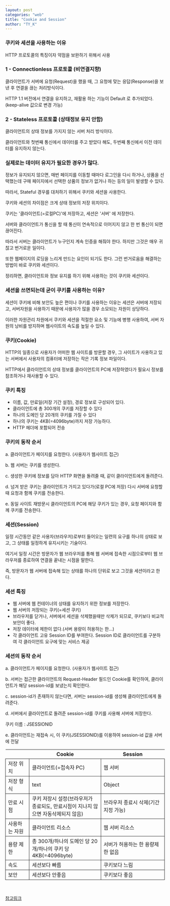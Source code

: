 ```yaml
---
layout: post
categories: "web"
title: "Cookie and Session"
author: "TY_K"
---
```


<style>
    table {
        border-collapse: collapse;
    }
    table tr td{
        border:1px solid;
    }
    table th:first-of-type {
        width: 15%;
    }
    table th:nth-of-type(2) {
        width: 45%;
    }
    table th:nth-of-type(3) {
        width: 40%;
    }
</style>

### 쿠키와 세션을 사용하는 이유

HTTP 프로토콜의 특징이자 약점을 보완하기 위해서 사용

### 1 - Connectionless 프로토콜 (비연결지향)

클라이언트가 서버에 요청(Request)을 했을 때,
그 요청에 맞는 응답(Response)을 보낸 후 연결을 끊는 처리방식이다.

HTTP 1.1 버전에서 연결을 유지하고, 재활용 하는 기능이 Default 로 추가되었다.
(keep-alive 값으로 변경 가능)

### 2 - Stateless 프로토콜 (상태정보 유지 안함)

클라이언트의 상태 정보를 가지지 않는 서버 처리 방식이다.

클라이언트와 첫번째 통신에서 데이터를 주고 받았다 해도,
두번째 통신에서 이전 데이터를 유지하지 않는다.

### 실제로는 데이터 유지가 필요한 경우가 많다.

정보가 유지되지 않으면, 매번 페이지를 이동할 때마다 로그인을 다시 하거나,
상품을 선택했는데 구매 페이지에서 선택한 상품의 정보가 없거나 하는 등의 일이 발생할 수 있다.

따라서, Stateful 경우를 대처하기 위해서 쿠키와 세션을 사용한다.

쿠키와 세션의 차이점은 크게 상태 정보의 저장 위치이다.

쿠키는 '클라이언트(=로컬PC)'에 저장하고, 세션은 '서버' 에 저장한다.

서버와 클라이언트가 통신을 할 때 통신이 연속적으로 이어지지 않고 한 번 통신이 되면 끊어진다.

따라서 서버는 클라이언트가 누구인지 계속 인증을 해줘야 한다. 하지만 그것은 매우 귀찮고 번거로운 일이다. 

또한 웹페이지의 로딩을 느리게 만드는 요인이 되기도 한다. 그런 번거로움을 해결하는 방법이 바로 쿠키와 세션이다.

정리하면, 클라이언트와 정보 유지를 하기 위해 사용하는 것이 쿠키와 세션이다.

### 세션을 쓰면되는데 굳이 쿠키를 사용하는 이유?

세션이 쿠키에 비해 보안도 높은 편이나 쿠키를 사용하는 이유는
세션은 서버에 저장되고, 서버자원을 사용하기 때문에 사용자가 많을 경우 소모되는 자원이 상당하다.

이러한 자원관리 차원에서 쿠키와 세션을 적절한 요소 및 기능에 병행 사용하여,
서버 자원의 낭비를 방지하며 웹사이트의 속도를 높일 수 있다.

### 쿠키(Cookie)

HTTP의 일종으로 사용자가 어떠한 웹 사이트를 방문할 경우,
그 사이트가 사용하고 있는 서버에서 사용자의 컴퓨터에 저장하는 작은 기록 정보 파일이다.

HTTP에서 클라이언트의 상태 정보를 클라이언트의 PC에 저장하였다가
필요시 정보를 참조하거나 재사용할 수 있다.

### 쿠키 특징

* 이름, 값, 만료일(저장 기간 설정), 경로 정보로 구성되어 있다.
* 클라이언트에 총 300개의 쿠키를 저장할 수 있다
* 하나의 도메인 당 20개의 쿠키를 가질 수 있다
* 하나의 쿠키는 4KB(=4096byte)까지 저장 가능하다.
* HTTP 헤더에 포함되어 전송

### 쿠키의 동작 순서

a. 클라이언트가 페이지를 요청한다. (사용자가 웹사이트 접근)

b. 웹 서버는 쿠키를 생성한다.

c. 생성한 쿠키에 정보를 담아 HTTP 화면을 돌려줄 때, 같이 클라이언트에게 돌려준다.

d. 넘겨 받은 쿠키는 클라이언트가 가지고 있다가(로컬 PC에 저장) 다시 서버에 요청할 때 요청과 함께 쿠키를 전송한다.

e. 동일 사이트 재방문시 클라이언트의 PC에 해당 쿠키가 있는 경우, 요청 페이지와 함께 쿠키를 전송한다.

### 세션(Session)

일정 시간동안 같은 사용자(브라우저)로부터 들어오는
일련의 요구를 하나의 상태로 보고, 그 상태를 일정하게 유지시키는 기술이다.

여기서 일정 시간은 방문자가 웹 브라우저를 통해
웹 서버에 접속한 시점으로부터 웹 브라우저를 종료하여 연결을 끝내는 시점을 말한다.

즉, 방문자가 웹 서버에 접속해 있는 상태를 하나의 단위로 보고 그것을 세션이라고 한다.

### 세션 특징

* 웹 서버에 웹 컨테이너의 상태를 유지하기 위한 정보를 저장한다.
* 웹 서버의 저장되는 쿠키(=세션 쿠키)
* 브라우저를 닫거나, 서버에서 세션을 삭제했을때만 삭제가 되므로, 쿠키보다 비교적 보안이 좋다.
* 저장 데이터에 제한이 없다.(서버 용량이 허용하는 한...)
* 각 클라이언트 고유 Session ID를 부여한다. Session ID로 클라이언트를 구분하여 각 클라이언트 요구에 맞는 서비스 제공

### 세션의 동작 순서

a. 클라이언트가 페이지를 요청한다. (사용자가 웹사이트 접근)

b. 서버는 접근한 클라이언트의 Request-Header 필드인 Cookie를 확인하여, 클라이언트가 해당 session-id를 보냈는지 확인한다.

c. session-id가 존재하지 않는다면, 서버는 session-id를 생성해 클라이언트에게 돌려준다.

d. 서버에서 클라이언트로 돌려준 session-id를 쿠키를 사용해 서버에 저장한다.

쿠키 이름 : JSESSIONID

e. 클라이언트는 재접속 시, 이 쿠키(JSESSIONID)를 이용하여 session-id 값을 서버에 전달

||Cookie|Session|
|---|---|---|
|저장 위치|클라이언트(=접속자 PC)|웹 서버|
|저장 형식|text|Object|
|만료 시점|쿠키 저장시 설정(브라우저가 종료되도, 만료시점이 지나지 않으면 자동삭제되지 않음)|브라우저 종료시 삭제(기간 지정 가능)|
|사용하는 자원|클라이언트 리소스|웹 서버 리소스|
|용량 제한|총 300개/하나의 도메인 당 20개/하나의 쿠키 당 4KB(=4096byte)|서버가 허용하는 한 용량제한 없음|
|속도|세션보다 빠름|쿠키보다 느림|
|보안|세션보다 안좋음|쿠키보다 좋음|

<br>

[참고링크][cookie]

[cookie]: https://hahahoho5915.tistory.com/32 "cookie"